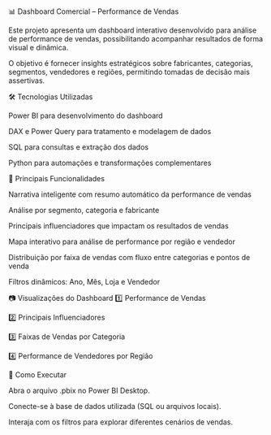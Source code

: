 📊 Dashboard Comercial – Performance de Vendas

Este projeto apresenta um dashboard interativo desenvolvido para análise de performance de vendas, possibilitando acompanhar resultados de forma visual e dinâmica.

O objetivo é fornecer insights estratégicos sobre fabricantes, categorias, segmentos, vendedores e regiões, permitindo tomadas de decisão mais assertivas.


🛠️ Tecnologias Utilizadas

Power BI para desenvolvimento do dashboard

DAX e Power Query para tratamento e modelagem de dados

SQL para consultas e extração dos dados

Python para automações e transformações complementares


📌 Principais Funcionalidades

Narrativa inteligente com resumo automático da performance de vendas

Análise por segmento, categoria e fabricante

Principais influenciadores que impactam os resultados de vendas

Mapa interativo para análise de performance por região e vendedor

Distribuição por faixa de vendas com fluxo entre categorias e pontos de venda

Filtros dinâmicos: Ano, Mês, Loja e Vendedor


📷 Visualizações do Dashboard
1️⃣ Performance de Vendas

2️⃣ Principais Influenciadores

3️⃣ Faixas de Vendas por Categoria

4️⃣ Performance de Vendedores por Região


🚀 Como Executar

Abra o arquivo .pbix no Power BI Desktop.

Conecte-se à base de dados utilizada (SQL ou arquivos locais).

Interaja com os filtros para explorar diferentes cenários de vendas.

